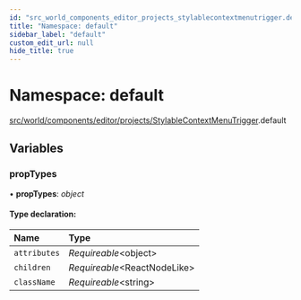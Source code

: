 ```yaml
---
id: "src_world_components_editor_projects_stylablecontextmenutrigger.default"
title: "Namespace: default"
sidebar_label: "default"
custom_edit_url: null
hide_title: true
---
```


# Namespace: default

[src/world/components/editor/projects/StylableContextMenuTrigger](src_world_components_editor_projects_stylablecontextmenutrigger.md).default

## Variables

### propTypes

• **propTypes**: *object*

#### Type declaration:

Name | Type |
:------ | :------ |
`attributes` | *Requireable*<object\> |
`children` | *Requireable*<ReactNodeLike\> |
`className` | *Requireable*<string\> |
